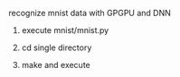 recognize mnist data with GPGPU and DNN

1. execute mnist/mnist.py

2. cd single directory

3. make and execute
